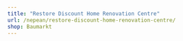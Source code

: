 ```yaml
---
title: "Restore Discount Home Renovation Centre"
url: /nepean/restore-discount-home-renovation-centre/
shop: Baumarkt
---
```

